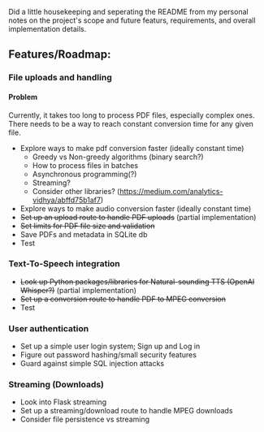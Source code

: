 Did  a little housekeeping and seperating the README from my personal notes on the project's scope and future featurs, requirements, and overall implementation details.

## Features/Roadmap:

### File uploads and handling
#### Problem
Currently, it takes too long to process PDF files, especially complex ones. There needs to be a way to reach constant conversion time for any given file.
* Explore ways to make pdf conversion faster (ideally constant time)
    * Greedy vs Non-greedy algorithms (binary search?)
    * How to process files in batches
    * Asynchronous programming(?)
    * Streaming?
    * Consider other libraries? (https://medium.com/analytics-vidhya/abffd75b1af7)
* Explore ways to make audio conversion faster (ideally constant time)
* ~~Set up an upload route to handle PDF uploads~~ (partial implementation)
* ~~Set limits for PDF file size and validation~~
* Save PDFs and metadata in SQLite db
* Test

### Text-To-Speech integration
* ~~Look up Python packages/libraries for Natural-sounding TTS (OpenAI Whisper?)~~ (partial implementation)
* ~~Set up a conversion route to handle PDF to MPEG conversion~~
* Test

### User authentication
* Set up a simple user login system; Sign up and Log in
* Figure out password hashing/small security features
* Guard against simple SQL injection attacks

### Streaming (Downloads)
* Look into Flask streaming
* Set up a streaming/download route to handle MPEG downloads
* Consider file persistence vs streaming
